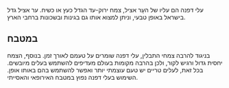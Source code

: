 עלי דפנה הם עליו של העָר אציל, צמח ירוק-עד הגדל כעץ או כשיח. ער אציל גדל בישראל באופן טבעי, וניתן למצוא אותו גם בגינות ובשכונות ברחבי הארץ.

## במטבח

בניגוד להרבה צמחי התבלין, עלי דפנה שומרים על טעמם לאורך זמן. בנוסף, הצמח יחסית גדול ורגיש לקור, ולכן בהרבה מקומות בעולם מעדיפים להשתמש בעלים מיובשים. בכל זאת, לעלים טריים יש טעם עוצמתי יותר ואפשר להשתמש בהם באותו אופן. השימוש בעלי דפנה נפוץ במטבח האירופאי והאסייתי.
